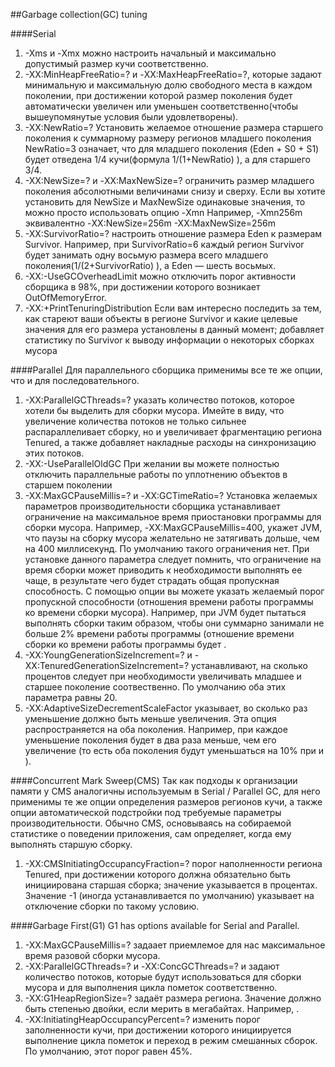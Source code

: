 ##Garbage collection(GC) tuning

####Serial
1. -Xms и -Xmx можно настроить начальный и максимально допустимый размер кучи соответственно.
2. -XX:MinHeapFreeRatio=? и -XX:MaxHeapFreeRatio=?, которые задают минимальную и максимальную долю свободного места в каждом поколении,     при достижении которой размер поколения будет автоматически увеличен или уменьшен соответственно(чтобы вышеупомянутые условия             были удовлетворены).
3. -XX:NewRatio=? Установить желаемое отношение размера старшего поколения к суммарному размеру регионов младшего поколения
   NewRatio=3 означает, что для младшего поколения (Eden + S0 + S1) будет отведена 1/4 кучи(формула 1/(1+NewRatio) ), а для старшего 3/4.
4. -XX:NewSize=? и -XX:MaxNewSize=? ограничить размер младшего поколения абсолютными величинами снизу и сверху.
   Если вы хотите установить для NewSize и MaxNewSize одинаковые значения, то можно просто использовать опцию -Xmn
   Например, -Xmn256m эквивалентно -XX:NewSize=256m -XX:MaxNewSize=256m
5. -XX:SurvivorRatio=? настроить отношение размера Eden к размерам Survivor. 
   Например, при SurvivorRatio=6 каждый регион Survivor будет занимать одну восьмую размера всего младшего поколения(1/(2+SurvivorRatio) ),        а   Eden — шесть восьмых.
6. -XX:-UseGCOverheadLimit можно отключить порог активности сборщика в 98%, при достижении которого возникает OutOfMemoryError.
7. -XX:+PrintTenuringDistribution Если вам интересно последить за тем, как стареют ваши объекты в регионе Survivor
   и какие целевые значения для его размера установлены в данный момент; добавляет статистику по Survivor к выводу информации о некоторых сборках мусора

####Parallel
Для параллельного сборщика применимы все те же опции, что и для последовательного.
1. -XX:ParallelGCThreads=? указать количество потоков, которое хотели бы выделить для сборки мусора. 
   Имейте в виду, что увеличение количества потоков не только сильнее распараллеливает сборку, но и увеличивает фрагментацию региона              Tenured, а также добавляет накладные расходы на синхронизацию этих потоков.
2. -XX:-UseParallelOldGC При желании вы можете полностью отключить параллельные работы по уплотнению объектов в старшем поколении
3. -XX:MaxGCPauseMillis=? и -XX:GCTimeRatio=? Установка желаемых параметров производительности сборщика
   устанавливает ограничение на максимальное время приостановки программы для сборки мусора.
   Например, -XX:MaxGCPauseMillis=400, укажет JVM, что паузы на сборку мусора желательно не затягивать дольше, чем на 400 миллисекунд. По умолчанию такого ограничения нет. При установке данного параметра следует помнить, что ограничение на время сборки может приводить к       необходимости выполнять ее чаще, в результате чего будет страдать общая пропускная способность.
   С помощью опции  вы можете указать желаемый порог пропускной способности (отношения времени работы программы ко времени сборки мусора). Например, при JVM будет пытаться выполнять сборки таким образом, чтобы они суммарно               занимали не больше 2% времени работы программы (отношение времени сборки ко времени работы программы будет .
4. -XX:YoungGenerationSizeIncrement=? и -XX:TenuredGenerationSizeIncrement=? устанавливают, на сколько процентов следует при необходимости увеличивать младшее и старшее поколение соотвественно. По умолчанию оба этих параметра равны 20.
5. -XX:AdaptiveSizeDecrementScaleFactor указывает, во сколько раз уменьшение должно быть меньше увеличения.
   Эта опция распространяется на оба поколения. Например, при  каждое уменьшение поколения будет в        два раза меньше, чем его увеличение (то есть оба поколения будут уменьшаться на 10%                                                                                                    при  и ).

####Concurrent Mark Sweep(CMS)
Так как подходы к организации памяти у CMS аналогичны используемым в Serial / Parallel GC, для него применимы те же опции определения размеров регионов кучи, а также опции автоматической подстройки под требуемые параметры производительности.
Обычно CMS, основываясь на собираемой статистике о поведении приложения, сам определяет, когда ему выполнять старшую сборку.

1. -XX:CMSInitiatingOccupancyFraction=? порог наполненности региона Tenured, при достижении которого должна обязательно быть                           инициирована старшая сборкa; значение указывается в процентах. Значение -1 (иногда устанавливается по умолчанию) указывает на                      отключение сборки по такому условию.

####Garbage First(G1)
G1 has options available for Serial and Parallel.

1. -XX:MaxGCPauseMillis=? задаает приемлемое для нас максимальное время разовой сборки мусора.
2. -XX:ParallelGCThreads=? и -XX:ConcGCThreads=? и  задают количество потоков, которые будут использоваться для сборки мусора и для                      выполнения   цикла пометок соответственно.
3. -XX:G1HeapRegionSize=? задаёт размера региона. 
   Значение должно быть степенью двойки, если мерить в мегабайтах. Например, .
4. -XX:InitiatingHeapOccupancyPercent=? изменить порог заполненности кучи, при достижении которого инициируется выполнение
   цикла пометок и переход в режим смешанных сборок.
   По умолчанию, этот порог равен 45%.
